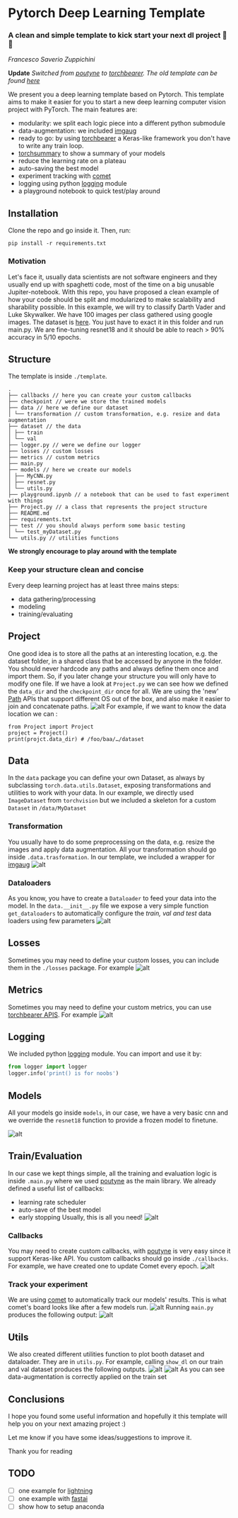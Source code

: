 # Pytorch Deep Learning Template
### A clean and simple template to kick start your next dl project 🚀🚀
*Francesco Saverio Zuppichini*

**Update** *Switched from [poutyne](https://github.com/GRAAL-Research/poutyne) to [torchbearer](https://github.com/pytorchbearer/torchbearer). The old template can be found [here](https://github.com/FrancescoSaverioZuppichini/PyTorch-Deep-Learning-Template/tree/poutyne)*

We present you a deep learning template based on Pytorch. This template aims to make it easier for you to start a new deep learning computer vision project with PyTorch. The main features are:

- modularity: we split each logic piece into a different python submodule
- data-augmentation: we included [imgaug](https://imgaug.readthedocs.io/en/latest/)
- ready to go: by using [torchbearer](https://github.com/pytorchbearer/torchbearer) a Keras-like framework you don't have to write any train loop.
- [torchsummary](https://github.com/sksq96/pytorch-summary) to show a summary of your models
- reduce the learning rate on a plateau
- auto-saving the best model
- experiment tracking with [comet](https://www.comet.ml/)
- logging using python [logging](https://docs.python.org/3/library/logging.html) module
- a playground notebook to quick test/play around
## Installation
Clone the repo and go inside it. Then, run:

```
pip install -r requirements.txt
```

### Motivation
Let's face it, usually data scientists are not software engineers and they usually end up with spaghetti code, most of the time on a big unusable Jupiter-notebook. With this repo, you have proposed a clean example of how your code should be split and modularized to make scalability and sharability possible. In this example, we will try to classify Darth Vader and Luke Skywalker. We have 100 images per class gathered using google images. The dataset is [here](https://drive.google.com/open?id=1LyHJxUVjOgDIgGJL4MnDhA10xjejWuw7). You just have to exact it in this folder and run main.py. We are fine-tuning resnet18 and it should be able to reach > 90% accuracy in 5/10 epochs.
## Structure
The template is inside `./template`.
```
.
├── callbacks // here you can create your custom callbacks
├── checkpoint // were we store the trained models
├── data // here we define our dataset
│ └── transformation // custom transformation, e.g. resize and data augmentation
├── dataset // the data
│ ├── train
│ └── val
├── logger.py // were we define our logger
├── losses // custom losses
├── metrics // custom metrics
├── main.py
├── models // here we create our models
│ ├── MyCNN.py
│ ├── resnet.py
│ └── utils.py
├── playground.ipynb // a notebook that can be used to fast experiment with things
├── Project.py // a class that represents the project structure
├── README.md
├── requirements.txt
├── test // you should always perform some basic testing
│ └── test_myDataset.py
└── utils.py // utilities functions
```
**We strongly encourage to play around with the template**
### Keep your structure clean and concise
Every deep learning project has at least three mains steps:
- data gathering/processing
- modeling
- training/evaluating
## Project
One good idea is to store all the paths at an interesting location, e.g. the dataset folder, in a shared class that be accessed by anyone in the folder. You should never hardcode any paths and always define them once and import them. So, if you later change your structure you will only have to modify one file.
If we have a look at `Project.py` we can see how we defined the `data_dir` and the `checkpoint_dir` once for all. We are using the 'new' [Path](https://docs.python.org/3/library/pathlib.html) APIs that support different OS out of the box, and also make it easier to join and concatenate paths.
![alt](https://raw.githubusercontent.com/FrancescoSaverioZuppichini/PyTorch-Deep-Learning-Skeletron/develop/images/Project.png)
For example, if we want to know the data location we can :
```python3
from Project import Project
project = Project() 
print(projct.data_dir) # /foo/baa/…/dataset
```
## Data
In the `data` package you can define your own Dataset, as always by subclassing `torch.data.utils.Dataset`, exposing transformations and utilities to work with your data.
In our example, we directly used `ImageDataset` from `torchvision` but we included a skeleton for a custom `Dataset` in `/data/MyDataset`
### Transformation
You usually have to do some preprocessing on the data, e.g. resize the images and apply data augmentation. All your transformation should go inside `.data.trasformation`. In our template, we included a wrapper for
[imgaug](https://imgaug.readthedocs.io/en/latest/)
![alt](https://raw.githubusercontent.com/FrancescoSaverioZuppichini/PyTorch-Deep-Learning-Skeletron/develop/images/transformation.png)
### Dataloaders
As you know, you have to create a `Dataloader` to feed your data into the model. In the `data.__init__.py` file we expose a very simple function `get_dataloaders` to automatically configure the *train, val and test* data loaders using few parameters
![alt](https://raw.githubusercontent.com/FrancescoSaverioZuppichini/PyTorch-Deep-Learning-Skeletron/develop/images/data.png)
## Losses
Sometimes you may need to define your custom losses, you can include them in the `./losses` package. For example
![alt](https://raw.githubusercontent.com/FrancescoSaverioZuppichini/PyTorch-Deep-Learning-Skeletron/develop/images/losses.png)
## Metrics
Sometimes you may need to define your custom metrics, you can use [torchbearer APIS](https://torchbearer.readthedocs.io/en/latest/notes/metrics.html).
 For example
![alt](https://raw.githubusercontent.com/FrancescoSaverioZuppichini/PyTorch-Deep-Learning-Skeletron/develop/images/metrics.png)
## Logging 
We included python [logging](https://docs.python.org/3/library/logging.html) module. You can import and use it by:

```python
from logger import logger
logger.info('print() is for noobs')
```

## Models
All your models go inside `models`, in our case, we have a very basic cnn and we override the `resnet18` function to provide a frozen model to finetune.

![alt](https://github.com/FrancescoSaverioZuppichini/PyTorch-Deep-Learning-Skeletron/blob/develop/images/resnet.png?raw=true)
## Train/Evaluation
In our case we kept things simple, all the training and evaluation logic is inside `.main.py` where we used [poutyne](https://pypi.org/project/Poutyne/) as the main library. We already defined a useful list of callbacks:
- learning rate scheduler
- auto-save of the best model
- early stopping
Usually, this is all you need!
![alt](https://github.com/FrancescoSaverioZuppichini/PyTorch-Deep-Learning-Skeletron/blob/develop/images/main.png?raw=true)
### Callbacks 
You may need to create custom callbacks, with [poutyne](https://pypi.org/project/Poutyne/) is very easy since it support Keras-like API. You custom callbacks should go inside `./callbacks`. For example, we have created one to update Comet every epoch.
![alt](https://github.com/FrancescoSaverioZuppichini/PyTorch-Deep-Learning-Skeletron/blob/develop/images/CometCallback.png?raw=true)

### Track your experiment
We are using [comet](https://www.comet.ml/) to automatically track our models' results. This is what comet's board looks like after a few models run.
![alt](https://github.com/FrancescoSaverioZuppichini/PyTorch-Deep-Learning-Skeletron/blob/develop/images/comet.jpg?raw=true)
Running `main.py` produces the following output:
![alt](https://github.com/FrancescoSaverioZuppichini/PyTorch-Deep-Learning-Skeletron/blob/develop/images/output.jpg?raw=true)
## Utils
We also created different utilities function to plot booth dataset and dataloader. They are in `utils.py`. For example, calling `show_dl` on our train and val dataset produces the following outputs.
![alt](https://github.com/FrancescoSaverioZuppichini/PyTorch-Deep-Learning-Skeletron/blob/develop/images/Figure_1.png?raw=true)
![alt](https://github.com/FrancescoSaverioZuppichini/PyTorch-Deep-Learning-Skeletron/blob/develop/images/Figure_2.png?raw=true)
As you can see data-augmentation is correctly applied on the train set
## Conclusions
I hope you found some useful information and hopefully it this template will help you on your next amazing project :)

Let me know if you have some ideas/suggestions to improve it.

Thank you for reading

## TODO 
- [ ] one example for [lightning](https://github.com/williamFalcon/pytorch-lightning)
- [ ] one example with [fastai](https://www.fast.ai/)
- [ ] show how to setup anaconda 